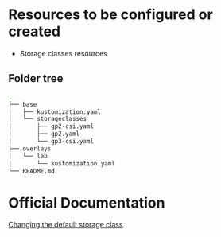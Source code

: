 # Resources to be configured or created

- Storage classes resources

## Folder tree

```bash
.
├── base
│   ├── kustomization.yaml
│   └── storageclasses
│       ├── gp2-csi.yaml
│       ├── gp2.yaml
│       └── gp3-csi.yaml
├── overlays
│   └── lab
│       └── kustomization.yaml
└── README.md
```

# Official Documentation

[Changing the default storage class](https://docs.openshift.com/container-platform/4.11/post_installation_configuration/storage-configuration.html#change-default-storage-class_post-install-storage-configuration)
